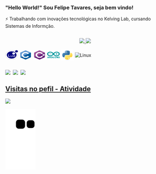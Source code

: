 
<!--
### Hi there 👋
**felipefetec/felipefetec** is a ✨ _special_ ✨ repository because its `README.md` (this file) appears on your GitHub profile.
Here are some ideas to get you started:
- 🔭 I’m currently working on ...
- 🌱 I’m currently learning ...
- 👯 I’m looking to collaborate on ...
- 🤔 I’m looking for help with ...
- 💬 Ask me about ...
- 📫 How to reach me: ...
- 😄 Pronouns: ...
- ⚡ Fun fact: ...
-->

### "Hello World!"  Sou Felipe Tavares, seja bem vindo!
⚡ Trabalhando com inovações tecnológicas no Kelving Lab, cursando Sistemas de Informção.
##

<!-- Quadro status  -->

<div align="center">
  <a href="https://github.com/felipefetec">
  <img height="160em" src="https://github-readme-stats.vercel.app/api?username=felipefetec&show_icons=true&theme=tokyonight&include_all_commits=true&count_private=true"/>
  <img height="160em" src="https://github-readme-stats.vercel.app/api/top-langs/?username=felipefetec&hide=processing,scss,less&layout=compact&langs_count=6&theme=tokyonight"/> </a></br>
</div>

<!-- Skills  -->

<div style="display: inline_block"><br>  
  <img align="center" alt="Lua" height="30" width="40" src="https://github.com/devicons/devicon/blob/master/icons/lua/lua-original-wordmark.svg">
  <img align="center" alt="C" height="30" width="40" src="https://github.com/devicons/devicon/blob/master/icons/c/c-original.svg">
  <img align="center" alt="C#" height="30" width="40" src="https://github.com/devicons/devicon/blob/master/icons/csharp/csharp-original.svg">
  <img align="center" alt="Arduino" height="30" width="40" src="https://github.com/devicons/devicon/blob/master/icons/arduino/arduino-original-wordmark.svg">
  <img align="center" alt="Python" height="35" width="40" src="https://github.com/devicons/devicon/blob/master/icons/python/python-original.svg" />
  <img align="center" alt="Linux" height="35" width="40" src="https://cdn.jsdelivr.net/gh/devicons/devicon/icons/linux/linux-original.svg" />
  <!-- <img align="right" alt="pic" height="150" style="border-radius:50px;" src="https://forums.minecraftforge.net/uploads/monthly_2017_02/o5c6TIN.thumb.gif.267d193520c6b456b361c62a2e66848c.gif?width=676&height=676">
-->  
</div>

 ##

 <!-- Redes sociais  --> 

<div> <!--
  <a href="https://instagram.com/" target="_blank"><img src="https://img.shields.io/badge/-Instagram-%23E4405F?style=for-the-badge&logo=instagram&logoColor=white" target="_blank"></a> -->
  <a href="https://www.youtube.com/channel/UC4WHMvGDHOM_f9KHU4gBOZg" target="_blank"><img src="https://img.shields.io/badge/YouTube-FF0000?style=for-the-badge&logo=youtube&logoColor=white" target="_blank"></a><span> ‎  </span>
  <a href = "mailto:felipefetec@gmail.com"><img src="https://img.shields.io/badge/-Gmail-%23333?style=for-the-badge&logo=gmail&logoColor=white" target="_blank"></a> <span> ‎  </span>
  <a href="https://www.linkedin.com/in/felipe-tavares-a39208128/" target="_blank"><img src="https://img.shields.io/badge/-LinkedIn-%230077B5?style=for-the-badge&logo=linkedin&logoColor=white" target="_blank"></a>  <a href="https://github.com/felipefetec">

## Visitas no pefil - Atividade

<!-- Contador de visitas  --> 

<p>   
  <img src="https://profile-counter.glitch.me/felipefetec/count.svg" />  
</p>
  
<!-- github workflow  -->
   ![Snake animation](https://github.com/felipefetec/felipefetec/blob/output/github-contribution-grid-snake.svg) 
  </a>
</div>
